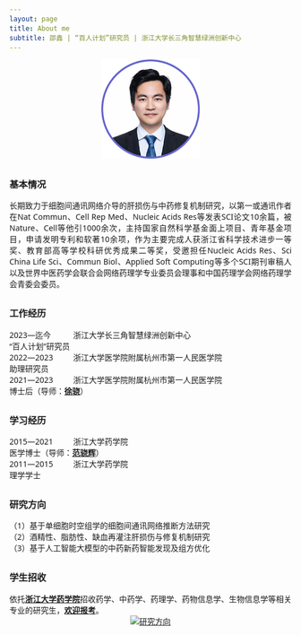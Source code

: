 ```yaml
---
layout: page
title: About me
subtitle: 邵鑫 | “百人计划”研究员 | 浙江大学长三角智慧绿洲创新中心
---
```


<div style="text-align: center;">
  <a href="#jibenqingkuang">
  <img src="https://raw.githubusercontent.com/multitalk/multitalk.github.io/refs/heads/master/assets/img/shaoxin.png" alt="邵鑫" style="width: 35%; height: auto;transition: transform 0.3s ease;" onmouseover="this.style.transform='scale(1.05)'" onmouseout="this.style.transform='scale(1)'">
  </a>
</div>

<h3 id="jibenqingkuang" style="font-family: system-ui; margin-top: 30px;">基本情况</h3>
<div style="text-align: justify;font-family: system-ui; margin-top: 10px;">
  长期致力于细胞间通讯网络介导的肝损伤与中药修复机制研究，以第一或通讯作者在Nat Commun、Cell Rep Med、Nucleic Acids Res等发表SCI论文10余篇，被Nature、Cell等他引1000余次，主持国家自然科学基金面上项目、青年基金项目，申请发明专利和软著10余项，作为主要完成人获浙江省科学技术进步一等奖、教育部高等学校科研优秀成果二等奖，受邀担任Nucleic Acids Res、Sci China Life Sci、Commun Biol、Applied Soft Computing等多个SCI期刊审稿人以及世界中医药学会联合会网络药理学专业委员会理事和中国药理学会网络药理学会青委会委员。
</div>

<h3 style="font-family: system-ui; margin-top: 30px;">工作经历</h3>
<div style="margin-top: 10px;">
<span style="display: inline-block; width: 110px; font-family: system-ui;">
  2023—迄今
</span>
<span style="display: inline-block; width: 360px; font-family: system-ui;">
  浙江大学长三角智慧绿洲创新中心   
</span>
<span style="display: inline-block; width: 250px; font-family: system-ui;">
  “百人计划”研究员
</span>
</div>

<div>
<span style="display: inline-block; width: 110px; font-family: system-ui;">
  2022—2023
</span>
<span style="display: inline-block; width: 360px; font-family: system-ui;">
  浙江大学医学院附属杭州市第一人民医学院
</span>
<span style="display: inline-block; width: 250px; font-family: system-ui;">
  助理研究员
</span>
</div>

<div>
<span style="display: inline-block; width: 110px; font-family: system-ui;">
  2021—2023
</span>
<span style="display: inline-block; width: 360px; font-family: system-ui;">
  浙江大学医学院附属杭州市第一人民医学院
</span>
<span style="display: inline-block; width: 250px; font-family: system-ui;">
  博士后（导师：<a href="https://person.zju.edu.cn/0097425"><strong>徐骁</strong></a>）
</span>
</div>

<h3 style="font-family: system-ui; margin-top: 30px;">学习经历</h3>
<div style="margin-top: 10px;">
<span style="display: inline-block; width: 110px; font-family: system-ui;">
  2015—2021
</span>
<span style="display: inline-block; width: 360px; font-family: system-ui;">
  浙江大学药学院
</span>
<span style="display: inline-block; width: 250px; font-family: system-ui;">
  医学博士（导师：<a href="https://person.zju.edu.cn/fanxh"><strong>范骁辉</strong></a>）
</span>
</div>

<div>
<span style="display: inline-block; width: 110px; font-family: system-ui;">
  2011—2015
</span>
<span style="display: inline-block; width: 360px; font-family: system-ui;">
  浙江大学药学院
</span>
<span style="display: inline-block; width: 250px; font-family: system-ui;">
  理学学士
</span>
</div>

<h3 id="yanjiufangxiang" style="font-family: system-ui; margin-top: 30px;">研究方向</h3>
<div style="font-family: system-ui; margin-top: 10px;">（1）基于单细胞时空组学的细胞间通讯网络推断方法研究</div>
<div style="font-family: system-ui;">（2）酒精性、脂肪性、缺血再灌注肝损伤与修复机制研究</div>
<div style="font-family: system-ui;">（3）基于人工智能大模型的中药新药智能发现及组方优化</div>

<h3 style="font-family: system-ui; margin-top: 30px;">学生招收</h3>
<div style="text-align: justify;font-family: system-ui; margin-top: 10px;">
依托<a href="http://www.cps.zju.edu.cn/"><strong>浙江大学药学院</strong></a>招收药学、中药学、药理学、药物信息学、生物信息学等相关专业的研究生，<a href="http://www.grs.zju.edu.cn/yjszs/"><strong>欢迎报考</strong></a>。
</div>

<div style="text-align: center;">
  <a href="#yanjiufangxiang">
  <img src="https://raw.githubusercontent.com/multitalk/multitalk.github.io/refs/heads/master/assets/img/team.png" alt="研究方向">
  </a>
</div>